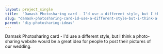 ```yaml
---
layout: project_single
title:  "Damask Photosharing card - I'd use a different style, but I think a photo-sharing website would be a great idea for people to post their pictures of our wedding."
slug: "damask-photosharing-card-id-use-a-different-style-but-i-think-a-photo-sharing-website"
parent: "diy-photosharing-ideas"
---
```

Damask Photosharing card - I'd use a different style, but I think a photo-sharing website would be a great idea for people to post their pictures of our wedding.
